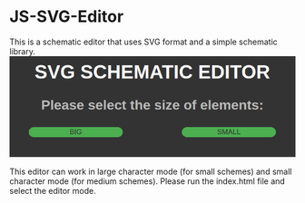 # JS-SVG-Editor
This is a schematic editor that uses SVG format and a simple schematic library.
![CH341A programmer device](https://github.com/bigbigmdm/JS-SVG-Editor/raw/main/start_editor.png)

This editor can work in large character mode (for small schemes) and small character mode (for medium schemes). Please run the index.html file and select the editor mode.
